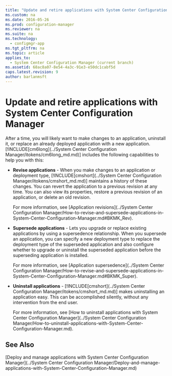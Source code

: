 ```yaml
---
title: "Update and retire applications with System Center Configuration Manager"
ms.custom: na
ms.date: 2016-05-26
ms.prod: configuration-manager
ms.reviewer: na
ms.suite: na
ms.technology: 
  - configmgr-app
ms.tgt_pltfrm: na
ms.topic: article
applies_to: 
  - System Center Configuration Manager (current branch)
ms.assetid: 68ac8a07-8e54-4a3c-91e3-e50dc1cabf5d
caps.latest.revision: 9
author: barlanmsft
---
```

# Update and retire applications with System Center Configuration Manager
After a time, you will likely want to make changes to an application, uninstall it, or replace an already deployed application with a new application. [!INCLUDE[cm6long](../System Center Configuration Manager/itokens/cm6long_md.md)] includes the following capabilities to help you with this:  
  
-   **Revise applications** - When you make changes to an application or deployment type, [!INCLUDE[cmshort](../System Center Configuration Manager/itokens/cmshort_md.md)] maintains a history of these changes. You can revert the application to a previous revision at any time. You can also view its properties, restore a previous revision of an application, or delete an old revision.  
  
     For more information, see [Application revisions](../System Center Configuration Manager/How-to-revise-and-supersede-applications-in-System-Center-Configuration-Manager.md#BKMK_Rev).  
  
-   **Supersede applications** - Lets you upgrade or replace existing applications by using a supersedence relationship. When you supersede an application, you can specify a new deployment type to replace the deployment type of the superseded application and also configure whether to upgrade or uninstall the superseded application before the superseding application is installed.  
  
     For more information, see [Application supersedence](../System Center Configuration Manager/How-to-revise-and-supersede-applications-in-System-Center-Configuration-Manager.md#BKMK_Super).  
  
-   **Uninstall applications** - [!INCLUDE[cmshort](../System Center Configuration Manager/itokens/cmshort_md.md)] makes uninstalling an application easy. This can be accomplished silently, without any intervention from the end user.  
  
     For more information, see [How to uninstall applications with System Center Configuration Manager](../System Center Configuration Manager/How-to-uninstall-applications-with-System-Center-Configuration-Manager.md).  
  
## See Also  
 [Deploy and manage applications with System Center Configuration Manager](../System Center Configuration Manager/Deploy-and-manage-applications-with-System-Center-Configuration-Manager.md)